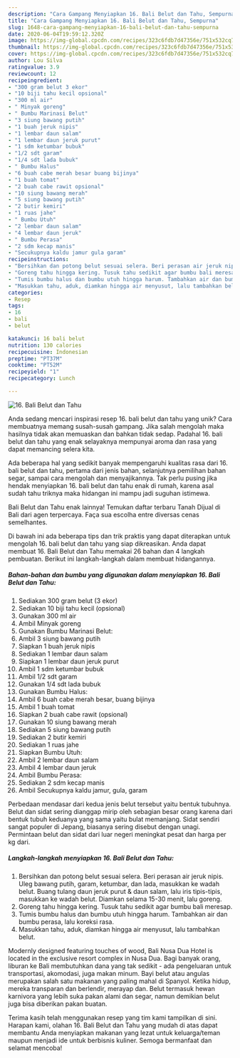 ```yaml
---
description: "Cara Gampang Menyiapkan 16. Bali Belut dan Tahu, Sempurna"
title: "Cara Gampang Menyiapkan 16. Bali Belut dan Tahu, Sempurna"
slug: 1648-cara-gampang-menyiapkan-16-bali-belut-dan-tahu-sempurna
date: 2020-06-04T19:59:12.320Z
image: https://img-global.cpcdn.com/recipes/323c6fdb7d47356e/751x532cq70/16-bali-belut-dan-tahu-foto-resep-utama.jpg
thumbnail: https://img-global.cpcdn.com/recipes/323c6fdb7d47356e/751x532cq70/16-bali-belut-dan-tahu-foto-resep-utama.jpg
cover: https://img-global.cpcdn.com/recipes/323c6fdb7d47356e/751x532cq70/16-bali-belut-dan-tahu-foto-resep-utama.jpg
author: Lou Silva
ratingvalue: 3.9
reviewcount: 12
recipeingredient:
- "300 gram belut 3 ekor"
- "10 biji tahu kecil opsional"
- "300 ml air"
- " Minyak goreng"
- " Bumbu Marinasi Belut"
- "3 siung bawang putih"
- "1 buah jeruk nipis"
- "1 lembar daun salam"
- "1 lembar daun jeruk purut"
- "1 sdm ketumbar bubuk"
- "1/2 sdt garam"
- "1/4 sdt lada bubuk"
- " Bumbu Halus"
- "6 buah cabe merah besar buang bijinya"
- "1 buah tomat"
- "2 buah cabe rawit opsional"
- "10 siung bawang merah"
- "5 siung bawang putih"
- "2 butir kemiri"
- "1 ruas jahe"
- " Bumbu Utuh"
- "2 lembar daun salam"
- "4 lembar daun jeruk"
- " Bumbu Perasa"
- "2 sdm kecap manis"
- "Secukupnya kaldu jamur gula garam"
recipeinstructions:
- "Bersihkan dan potong belut sesuai selera. Beri perasan air jeruk nipis. Uleg bawang putih, garam, ketumbar, dan lada, masukkan ke wadah belut. Buang tulang daun jeruk purut &amp; daun salam, lalu iris tipis-tipis, masukkan ke wadah belut. Diamkan selama 15-30 menit, lalu goreng."
- "Goreng tahu hingga kering. Tusuk tahu sedikit agar bumbu bali meresap."
- "Tumis bumbu halus dan bumbu utuh hingga harum. Tambahkan air dan bumbu perasa, lalu koreksi rasa."
- "Masukkan tahu, aduk, diamkan hingga air menyusut, lalu tambahkan belut."
categories:
- Resep
tags:
- 16
- bali
- belut

katakunci: 16 bali belut 
nutrition: 130 calories
recipecuisine: Indonesian
preptime: "PT37M"
cooktime: "PT52M"
recipeyield: "1"
recipecategory: Lunch

---
```



![16. Bali Belut dan Tahu](https://img-global.cpcdn.com/recipes/323c6fdb7d47356e/751x532cq70/16-bali-belut-dan-tahu-foto-resep-utama.jpg)

Anda sedang mencari inspirasi resep 16. bali belut dan tahu yang unik? Cara membuatnya memang susah-susah gampang. Jika salah mengolah maka hasilnya tidak akan memuaskan dan bahkan tidak sedap. Padahal 16. bali belut dan tahu yang enak selayaknya mempunyai aroma dan rasa yang dapat memancing selera kita.

Ada beberapa hal yang sedikit banyak mempengaruhi kualitas rasa dari 16. bali belut dan tahu, pertama dari jenis bahan, selanjutnya pemilihan bahan segar, sampai cara mengolah dan menyajikannya. Tak perlu pusing jika hendak menyiapkan 16. bali belut dan tahu enak di rumah, karena asal sudah tahu triknya maka hidangan ini mampu jadi suguhan istimewa.

Bali Belut dan Tahu enak lainnya! Temukan daftar terbaru Tanah Dijual di Bali dari agen terpercaya. Faça sua escolha entre diversas cenas semelhantes.


Di bawah ini ada beberapa tips dan trik praktis yang dapat diterapkan untuk mengolah 16. bali belut dan tahu yang siap dikreasikan. Anda dapat membuat 16. Bali Belut dan Tahu memakai 26 bahan dan 4 langkah pembuatan. Berikut ini langkah-langkah dalam membuat hidangannya.

<!--inarticleads1-->

##### Bahan-bahan dan bumbu yang digunakan dalam menyiapkan 16. Bali Belut dan Tahu:

1. Sediakan 300 gram belut (3 ekor)
1. Sediakan 10 biji tahu kecil (opsional)
1. Gunakan 300 ml air
1. Ambil  Minyak goreng
1. Gunakan  Bumbu Marinasi Belut:
1. Ambil 3 siung bawang putih
1. Siapkan 1 buah jeruk nipis
1. Sediakan 1 lembar daun salam
1. Siapkan 1 lembar daun jeruk purut
1. Ambil 1 sdm ketumbar bubuk
1. Ambil 1/2 sdt garam
1. Gunakan 1/4 sdt lada bubuk
1. Gunakan  Bumbu Halus:
1. Ambil 6 buah cabe merah besar, buang bijinya
1. Ambil 1 buah tomat
1. Siapkan 2 buah cabe rawit (opsional)
1. Gunakan 10 siung bawang merah
1. Sediakan 5 siung bawang putih
1. Sediakan 2 butir kemiri
1. Sediakan 1 ruas jahe
1. Siapkan  Bumbu Utuh:
1. Ambil 2 lembar daun salam
1. Ambil 4 lembar daun jeruk
1. Ambil  Bumbu Perasa:
1. Sediakan 2 sdm kecap manis
1. Ambil Secukupnya kaldu jamur, gula, garam


Perbedaan mendasar dari kedua jenis belut tersebut yaitu bentuk tubuhnya. Belut dan sidat sering dianggap mirip oleh sebagian besar orang karena dari bentuk tubuh keduanya yang sama yaitu bulat memanjang. Sidat sendiri sangat populer di Jepang, biasanya sering disebut dengan unagi. Permintaan belut dan sidat dari luar negeri meningkat pesat dan harga per kg dari. 

<!--inarticleads2-->

##### Langkah-langkah menyiapkan 16. Bali Belut dan Tahu:

1. Bersihkan dan potong belut sesuai selera. Beri perasan air jeruk nipis. Uleg bawang putih, garam, ketumbar, dan lada, masukkan ke wadah belut. Buang tulang daun jeruk purut &amp; daun salam, lalu iris tipis-tipis, masukkan ke wadah belut. Diamkan selama 15-30 menit, lalu goreng.
1. Goreng tahu hingga kering. Tusuk tahu sedikit agar bumbu bali meresap.
1. Tumis bumbu halus dan bumbu utuh hingga harum. Tambahkan air dan bumbu perasa, lalu koreksi rasa.
1. Masukkan tahu, aduk, diamkan hingga air menyusut, lalu tambahkan belut.


Modernly designed featuring touches of wood, Bali Nusa Dua Hotel is located in the exclusive resort complex in Nusa Dua. Bagi banyak orang, liburan ke Bali membutuhkan dana yang tak sedikit - ada pengeluaran untuk transportasi, akomodasi, juga makan minum. Bayi belut atau angulas merupakan salah satu makanan yang paling mahal di Spanyol. Ketika hidup, mereka transparan dan berlendir, merayap dan. Belut termasuk hewan karnivora yang lebih suka pakan alami dan segar, namun demikian belut juga bisa diberikan pakan buatan. 

Terima kasih telah menggunakan resep yang tim kami tampilkan di sini. Harapan kami, olahan 16. Bali Belut dan Tahu yang mudah di atas dapat membantu Anda menyiapkan makanan yang lezat untuk keluarga/teman maupun menjadi ide untuk berbisnis kuliner. Semoga bermanfaat dan selamat mencoba!
